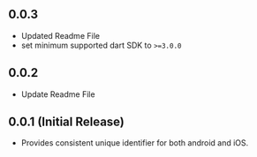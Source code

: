 ## 0.0.3

* Updated Readme File
* set minimum supported dart SDK to `>=3.0.0`

## 0.0.2

* Update Readme File

## 0.0.1 (Initial Release)

* Provides consistent unique identifier for both android and iOS.



